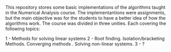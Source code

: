 This repository stores some basic implementations of the algorithms taught in the Numerical Analysis course. The implementantions were assignments, but the main objective was for the students to have a better idea of how the algorithms work. The course was divided in three unities. Each covering the following topics:

1 - Methods for solving linear systems 
2 - Root finding. Isolation/bracketing Methods. Converging methods . Solving non-linear systems.
3 - ? 
